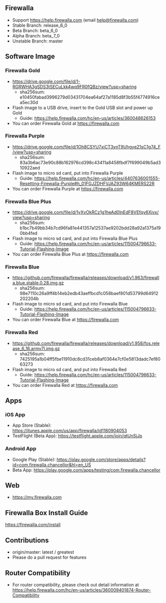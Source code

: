 
## Firewalla
* Support https://help.firewalla.com (email help@firewalla.com)
* Stable Branch: release_6_0 
* Beta Branch: beta_6_0
* Alpha Branch: beta_7_0
* Unstable Branch: master

## Software Image
### Firewalla Gold
* https://drive.google.com/file/d/1-RGRWHA3gSDS3tSECuLkk4wq9FR0fQBz/view?usp=sharing
  * sha256sum: e10450fabad3996279d03431704ea64af27a1185d8f3b55f4774916cea5ec30d
* Flash image to a USB drive, insert to the Gold USB slot and power up Gold
  * Guide: https://help.firewalla.com/hc/en-us/articles/360048626153
* You can order Firewalla Gold at https://firewalla.com

### Firewalla Purple
* https://drive.google.com/file/d/1Oh8CSYU7xiCT3ynT9Uhgye21sC1g74_F/view?usp=sharing
  * sha256sum: 83a3b6ac73e90c88b162976cd398c43411a8458fbdf7f699049b5ad310922aed
* Flash image to micro sd card, put into Firewalla Purple
  * Guide: https://help.firewalla.com/hc/en-us/articles/4407636001555-Resetting-Firewalla-Purple#h_01FGJZDHFVJAZ93W64KMERS22R
* You can order Firewalla Purple at https://firewalla.com

### Firewalla Blue Plus
* https://drive.google.com/file/d/1yXvOkRCz1g1heAd0lnEdF8VEfqy6Xivx/view?usp=sharing
  * sha256sum: b1bc7b49bb34b7cd96fa81e441357a12537ae9202bdd28a92a1375a190bb4fed
* Flash image to micro sd card, and put into Firewalla Blue Plus
  * Guide: https://help.firewalla.com/hc/en-us/articles/115004796633-Tutorial-Flashing-Image
* You can order Firewalla Blue Plus at https://firewalla.com

### Firewalla Blue
* https://github.com/firewalla/firewalla/releases/download/v1.963/firewalla.blue.stable.0.28.img.gz
  * sha256sum: 98e7110c26a9ff4b14eb2edb43aeffbcd1c058baef801d53799d64912202204b
* Flash image to micro sd card, and put into Firewalla Blue
  * Guide: https://help.firewalla.com/hc/en-us/articles/115004796633-Tutorial-Flashing-Image
* You can order Firewalla Blue at https://firewalla.com
### Firewalla Red
* https://github.com/firewalla/firewalla/releases/download/v1.958/fos.release_6_16.armv7l.img.gz
  * sha256sum: 7425195a1b04ff5fbe11910dc8cd31ceb8af0364e7cf0e5813dadc7ef8063273
* Flash image to micro sd card, and put into Firewalla Red
  * Guide: https://help.firewalla.com/hc/en-us/articles/115004796633-Tutorial-Flashing-Image
* You can order Firewalla Red at https://firewalla.com

## Apps
### iOS App
* App Store (Stable): https://itunes.apple.com/us/app/firewalla/id1180904053
* TestFlight (Beta App): https://testflight.apple.com/join/qtUnSjJp

### Android App
* Google Play (Stable): https://play.google.com/store/apps/details?id=com.firewalla.chancellor&hl=en_US
* Beta App: https://play.google.com/apps/testing/com.firewalla.chancellor

## Web
* https://my.firewalla.com

## Firewalla Box Install Guide
https://firewalla.com/install

## Contributions

* origin/master:  latest / greatest
* Please do a pull request for features

## Router Compatibility

* For router compatibility, please check out detail information at https://help.firewalla.com/hc/en-us/articles/360009401874-Router-Compatibility





